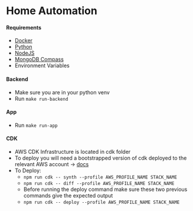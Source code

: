 # Home Automation

#### Requirements
- [Docker](https://www.docker.com/products/docker-desktop/)
- [Python](https://www.python.org/downloads/)
- [NodeJS](https://nodejs.org/en/download)
- [MongoDB Compass](https://www.mongodb.com/try/download/compass)
- Environment Variables

#### Backend

- Make sure you are in your python venv
- Run `make run-backend`

#### App

- Run `make run-app`

#### CDK

- AWS CDK Infrastructure is located in cdk folder
- To deploy you will need a bootstrapped version of cdk deployed to the relevant AWS account -> [docs](https://docs.aws.amazon.com/cdk/v2/guide/bootstrapping.html)
- To Deploy:
    - `npm run cdk -- synth --profile AWS_PROFILE_NAME STACK_NAME`
    - `npm run cdk -- diff --profile AWS_PROFILE_NAME STACK_NAME`
    - Before running the deploy command make sure these two previous commands give the expected output
    - `npm run cdk -- deploy --profile AWS_PROFILE_NAME STACK_NAME`